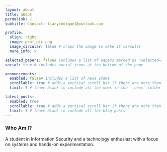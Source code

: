 ```yaml
---
layout: about
title: about
permalink: /
subtitle: Contact: tianyindique1@outlook.com

profile:
  align: right
  image: prof_pic.png
  image_circular: false # crops the image to make it circular
  more_info: >

selected_papers: false# includes a list of papers marked as "selected={true}"
social: true # includes social icons at the bottom of the page

announcements:
  enabled: false# includes a list of news items
  scrollable: true # adds a vertical scroll bar if there are more than 3 news items
  limit: 5 # leave blank to include all the news in the `_news` folder

latest_posts:
  enabled: true
  scrollable: true # adds a vertical scroll bar if there are more than 3 new posts items
  limit: 3 # leave blank to include all the blog posts
---
```


### Who Am I?  
A student in Information Security and a technology enthusiast with a focus on systems and hands-on experimentation.




